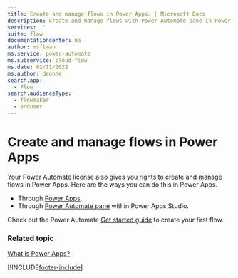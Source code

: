 ```yaml
---
title: Create and manage flows in Power Apps. | Microsoft Docs
description: Create and manage flows with Power Automate pane in Power Apps.
services: ''
suite: flow
documentationcenter: na
author: msftman
ms.service: power-automate
ms.subservice: cloud-flow
ms.date: 02/11/2022
ms.author: deonhe
search.app: 
  - Flow
search.audienceType: 
  - flowmaker
  - enduser
---
```


# Create and manage flows in Power Apps

Your Power Automate license also gives you rights to create and manage flows in Power Apps. Here are the ways you can do this in Power Apps.

- Through [Power Apps](https://make.powerapps.com).
- Through [Power Automate pane](/powerapps/maker/canvas-apps/working-with-flows) within Power Apps Studio.

Check out the Power Automate [Get started guide](getting-started.md) to create your first flow.

### Related topic
[What is Power Apps?](/powerapps/powerapps-overview)

[!INCLUDE[footer-include](includes/footer-banner.md)]
